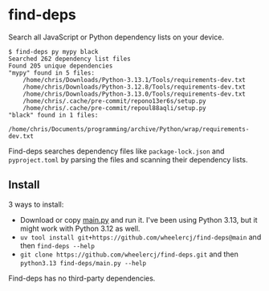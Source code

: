 # find-deps

Search all JavaScript or Python dependency lists on your device.

```text
$ find-deps py mypy black
Searched 262 dependency list files
Found 205 unique dependencies
"mypy" found in 5 files:
    /home/chris/Downloads/Python-3.13.1/Tools/requirements-dev.txt
    /home/chris/Downloads/Python-3.12.8/Tools/requirements-dev.txt
    /home/chris/Downloads/Python-3.13.0/Tools/requirements-dev.txt
    /home/chris/.cache/pre-commit/repono13er6s/setup.py
    /home/chris/.cache/pre-commit/repoul88aqli/setup.py
"black" found in 1 files:
    /home/chris/Documents/programming/archive/Python/wrap/requirements-dev.txt
```

Find-deps searches dependency files like `package-lock.json` and `pyproject.toml` by parsing the files and scanning their dependency lists.

## Install

3 ways to install:

- Download or copy [main.py](https://github.com/wheelercj/find-deps/blob/main/main.py) and run it. I've been using Python 3.13, but it might work with Python 3.12 as well.
- `uv tool install git+https://github.com/wheelercj/find-deps@main` and then `find-deps --help`
- `git clone https://github.com/wheelercj/find-deps.git` and then `python3.13 find-deps/main.py --help`

Find-deps has no third-party dependencies.
